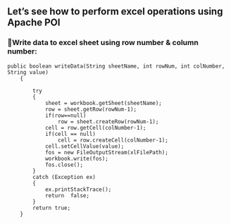 ## Let’s see how to perform excel operations using Apache POI <br> 
### :dart:Write data to excel sheet using row number & column number: <br> 
```
public boolean writeData(String sheetName, int rowNum, int colNumber,  String value)
    {
    	
        try
        {
            sheet = workbook.getSheet(sheetName);
            row = sheet.getRow(rowNum-1);
            if(row==null)
                row = sheet.createRow(rowNum-1);
            cell = row.getCell(colNumber-1);
            if(cell == null)
                cell = row.createCell(colNumber-1);                      
            cell.setCellValue(value);       
            fos = new FileOutputStream(xlFilePath);
            workbook.write(fos);
            fos.close();
        }
        catch (Exception ex)
        {
            ex.printStackTrace();
            return  false;
        }
        return true;
    }
 

